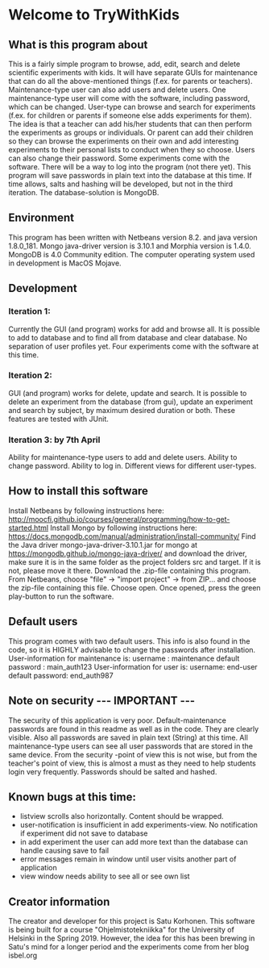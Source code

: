 # Welcome to TryWithKids

## What is this program about
This is a fairly simple program to browse, add, edit, search and delete scientific 
experiments with kids. It will have separate GUIs for maintenance that can do all
the above-mentioned things (f.ex. for parents or teachers). Maintenance-type user
can also add users and delete users. One maintenance-type user will come with the 
software, including password, which can be changed.
User-type can  browse and search for experiments (f.ex. for children or parents if someone 
else adds experiments for them). The idea is that a teacher can add his/her students
that can then perform the experiments as groups or individuals. Or parent can add their
children so they can browse the experiments on their own and add interesting experiments
to their personal lists to conduct when they so choose. Users can also change their
password.
Some experiments come with the software.
There will be a way to log into the program (not there yet).
This program will save passwords in plain text into the database at this time. If
time allows, salts and hashing will be developed, but not in the third iteration.
The database-solution is MongoDB. 

## Environment
This program has been written with Netbeans version 8.2. and java version 1.8.0_181. 
Mongo java-driver version is 3.10.1 and Morphia version is 1.4.0. 
MongoDB is 4.0 Community edition.
The computer operating system used in development is MacOS Mojave.

## Development 

### Iteration 1:
Currently the GUI (and program) works for add and browse all. 
It is possible to add to database and to find all from database and clear database.
No separation of user profiles yet.
Four experiments come with the software at this time.

### Iteration 2:
GUI (and program) works for delete, update and search.
It is possible to delete an experiment from the database (from gui), update an experiment and search
by subject, by maximum desired duration or both.
These features are tested with JUnit.

### Iteration 3: by 7th April
Ability for maintenance-type users to add and delete users.
Ability to change password.
Ability to log in.
Different views for different user-types.

## How to install this software
Install Netbeans by following instructions here: http://moocfi.github.io/courses/general/programming/how-to-get-started.html
Install Mongo by following instructions here: https://docs.mongodb.com/manual/administration/install-community/
Find the Java driver mongo-java-driver-3.10.1.jar for mongo at https://mongodb.github.io/mongo-java-driver/ 
and download the driver,  make sure it is in the same folder as the project folders src and target. If it is not, please move it there.
Download the .zip-file containing this program.
From Netbeans, choose "file" -> "import project" -> from ZIP... and choose the zip-file 
containing this file. Choose open.
Once opened, press the green play-button to run the software.

## Default users
This program comes with two default users. This info is also found in the code, so it is HIGHLY advisable
to change the passwords after installation.
User-information for maintenance is:
username : maintenance
default password : main_auth123
User-information for user is:
username: end-user
default password: end_auth987

## Note on security --- IMPORTANT ---
The security of this application is very poor. Default-maintenance passwords are found
in this readme as well as in the code. They are clearly visible. Also all passwords
are saved in plain text (String) at this time. All maintenance-type users can see all 
user passwords that are stored in the same device. From the security -point of view this is
not wise, but from the teacher's point of view, this is almost a must as they need
to help students login very frequently. Passwords should be salted and hashed. 


## Known bugs at this time:
- listview scrolls also horizontally. Content should be wrapped.
- user-notification is insufficient in add experiments-view. No notification if experiment 
did not save to database
- in add experiment the user can add more text than the database can handle causing
save to fail
- error messages remain in window until user visits another part of application
- view window needs ability to see all or see own list

## Creator information 
The creator and developer for this project is Satu Korhonen.
This software is being built for a course "Ohjelmistotekniikka" for the University
of Helsinki in the Spring 2019. However, the idea for this has been brewing in Satu's 
mind for a longer period and the experiments come from her blog isbel.org
